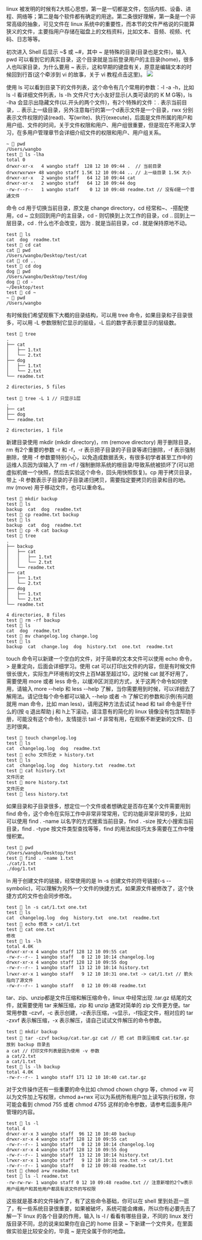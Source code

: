 linux 被发明的时候有2大核心思想，第一是一切都是文件，包括内核、设备、进程、网络等；第二是每个软件都有确定的用途。第二条很好理解，第一条是一个非常高级的抽象，可见文件在 linux 系统中的重要性，而本节的文件严格说的只能算狭义的文件，主要指用户存储在磁盘上的文档资料，比如文本、音频、视频、代码、日志等等。

初次进入 Shell 后显示 ~$ 或 ~#，其中 ~ 是特殊的目录(目录也是文件)，输入 pwd 可以看到它的真实目录，这个目录就是当前登录用户的主目录(home)，很多人也叫家目录，为什么要用 ~ 表示，这和早期的键盘有关，原意是编辑文本的时候回到行首(这个牵涉到 vi 的故事，关于 vi 教程点击这里)。
![](http://develop-developer.oss-cn-hangzhou.aliyuncs.com/images/N9Ldb5wcekPzbZvPN-pQ8MOhhUN8EOOejHDCwgUSWf.png?x-oss-process=style/txt-water)

使用 ls 可以看到目录下的文件列表，这个命令有几个常用的参数：-l -a -h，比如 ls -l 看详细文件列表，ls -lh 文件尺寸大小友好显示(人类可读的的 K M G等)，ls -lha 会显示出隐藏文件(以.开头的两个文件)，有2个特殊的文件：. 表示当前目录，.. 表示上一级目录，另外注意每行的第一个d表示文件是一个目录，rwx 分别表示文件权限的读(read)、写(write)、执行(execute)，后面是文件所属的用户和用户组、文件的时间，关于文件权限和用户、用户组很重要，但是现在不用深入学习，在多用户管理章节会详细介绍文件的权限和用户、用户组关系。

```
~ 🍎 pwd
/Users/wangbo
test 🍎 ls -lha
total 0
drwxr-xr-x   4 wangbo staff  128 12 10 09:44 .  // 当前目录
drwxrwxrwx+ 48 wangbo staff 1.5K 12 10 09:44 .. // 上一级目录 1.5K 大小
drwxr-xr-x   2 wangbo staff   64 12 10 09:44 cat
drwxr-xr-x   2 wangbo staff   64 12 10 09:44 dog
-rw-r--r--   1 wangbo staff    0 12 10 09:48 readme.txt // 没有d是一个普通文件
```

命令 cd 用于切换当前目录，原文是 change directory，cd 经常和~、-搭配使用，cd ~ 立刻回到用户的主目录，cd - 则切换到上次工作的目录，cd .. 回到上一层目录，cd . 什么也不会改变，因为 . 就是当前目录，cd . 就是保持原地不动。

```
test 🍎 ls 
cat  dog  readme.txt
test 🍎 cd cat
cat 🍎 pwd
/Users/wangbo/Desktop/test/cat
cat 🍎 cd ..
test 🍎 cd dog 
dog 🍎 pwd
/Users/wangbo/Desktop/test/dog
dog 🍎 cd -
~/Desktop/test
test 🍎 cd ~
~ 🍎 pwd
/Users/wangbo
```

有时候我们希望观察下大概的目录结构，可以用 tree 命令，如果目录和子目录很多，可以用 -L 参数限制它显示的层级，-L 后的数字表示要显示的层级数。

```
test 🍎 tree
.
├── cat
│   ├── 1.txt 
│   └── 2.txt
├── dog
│   ├── 1.txt
│   └── 2.txt
└── readme.txt

2 directories, 5 files
```

```
test 🍎 tree -L 1 // 只显示1层
.
├── cat
├── dog
└── readme.txt

2 directories, 1 file
```

新建目录使用 mkdir (mkdir directory)，rm (remove directory) 用于删除目录，rm 有2个重要的参数 -r 和 -f，-r 表示把子目录的子目录等递归删除，-f 表示强制删除，使用 -f 参数要特别小心，以免造成数据丢失，有很多初学者甚至工作中的运维人员因为误输入了 rm -rf / 强制删除系统的根目录/导致系统被损坏了(可以把虚拟机做一个快照，然后去实验这个命令，回头用快照恢复)。cp 用于拷贝目录，带上 -R 参数表示子目录的子目录递归拷贝，需要指定要拷贝的目录和目的地。mv (move) 用于移动文件，也可以重命名。

```
test 🍎 mkdir backup
test 🍎 ls
backup  cat  dog  readme.txt
test 🍎 cp readme.txt backup 
test 🍎 ls
backup  cat  dog  readme.txt
test 🍎 cp -R cat backup 
test 🍎 tree
.
├── backup
│   ├── cat
│   │   ├── 1.txt
│   │   └── 2.txt
│   └── readme.txt
├── cat
│   ├── 1.txt
│   └── 2.txt
├── dog
│   ├── 1.txt
│   └── 2.txt
└── readme.txt

4 directories, 8 files
test 🍎 rm -rf backup 
test 🍎 ls
cat  dog  readme.txt
test 🍎 mv changelog.log change.log    
test 🍎 ls
backup  cat  change.log  dog  history.txt  one.txt  readme.txt
```

touch 命令可以新建一个空白的文件，对于简单的文本文件可以使用 echo 命令，> 是重定向，后面会详细学习。使用 cat 可以打印出文件的内容，但是有时候文件很长很大，实际生产环境有的文件上百M甚至超过1G，这时候 cat 就不好用了，需要使用 more 或者 less 命令，以缓冲区浏览的方式，关于这两个命令如何使用，请输入 more --help 和 less --help 了解，当你需要用到时候，可以详细去了解用法。请记住每个命令都可以输入 --help 或者 -h 了解它的参数和示例(有问题就用 man 命令，比如 man less)，请用这种方法去试试 head 和 tail 命令是干什么的(按 q 退出帮助 j 和 h上下滚动，请注意有的简化的 linux 镜像没有包含帮助手册，可能没有这个命令)，友情提示 tail -f 非常有用，在观察不断更新的文件、日志时很爽。

```
test 🍎 touch changelog.log
test 🍎 ls
cat  changelog.log  dog  readme.txt
test 🍎 echo 文件历史 > history.txt
test 🍎 ls
cat  changelog.log  dog  history.txt  readme.txt
test 🍎 cat history.txt 
文件历史
test 🍎 more history.txt 
文件历史
test 🍎 less history.txt
```

如果目录和子目录很多，想定位一个文件或者想确定是否存在某个文件需要用到 find 命令，这个命令在实际工作中非常非常常用，它的功能非常非常的多，比如可以使用 find . -name 以名字的方式搜索当前目录，find . -size 按大小搜索当前目录，find . -type 按文件类型查找等等，find 的用法和技巧太多需要在工作中慢慢积累。

```
test 🍎 pwd
/Users/wangbo/Desktop/test
test 🍎 find . -name 1.txt
./cat/1.txt
./dog/1.txt
```

ln 用于创建文件的链接，经常使用的是 ln -s 创建文件的符号链接(-s --symbolic)，可以理解为另外一个文件的快捷方式，如果源文件被修改了，这个快捷方式的文件也会同步修改。

```
test 🍎 ln -s cat/1.txt one.txt
test 🍎 ls
cat  changelog.log  dog  history.txt  one.txt  readme.txt
test 🍎 echo 修改 > cat/1.txt
test 🍎 cat one.txt 
修改
test 🍎 ls -lh
total 4.0K
drwxr-xr-x 4 wangbo staff 128 12 10 09:55 cat
-rw-r--r-- 1 wangbo staff   0 12 10 10:14 changelog.log
drwxr-xr-x 4 wangbo staff 128 12 10 09:55 dog
-rw-r--r-- 1 wangbo staff  13 12 10 10:14 history.txt
lrwxr-xr-x 1 wangbo staff   9 12 10 10:31 one.txt -> cat/1.txt // 箭头指向了源文件
-rw-r--r-- 1 wangbo staff   0 12 10 09:48 readme.txt
```

tar、zip、unzip都是文件压缩和解压缩命令，linux 中经常出现 .tar.gz 结尾的文件，就需要使用 tar 来解压缩，zip 和 unzip 通常对简单的 zip 文件更方便。tar 常用参数 -czvf，-c 表示创建，-z表示压缩，-v显示，-f指定文件，相对应的 tar -zxvf 表示解压缩，-x 表示解压，请自己试试文件解压的命令参数。

```
test 🍎 mkdir backup
test 🍎 tar -czvf backup/cat.tar.gz cat // 把 cat 目录压缩成 cat.tar.gz 放到 backup 目录去   
a cat // 打印文件列表是因为使用 -v 参数
a cat/2.txt
a cat/1.txt
test 🍎 ls -lh backup 
total 4.0K
-rw-r--r-- 1 wangbo staff 171 12 10 10:40 cat.tar.gz
```

对于文件操作还有一些重要的命令比如 chmod chown chgrp 等，chmod +w 可以为文件加上写权限，chmod a+rwx 可以为系统所有用户加上读写执行权限，你可能会看到 chmod 755 或者 chmod 4755 这样的命令参数，请参考后面多用户管理的内容。

```
test 🍎 ls -l
total 4
drwxr-xr-x 3 wangbo staff  96 12 10 10:40 backup
drwxr-xr-x 4 wangbo staff 128 12 10 09:55 cat
-rw-r--r-- 1 wangbo staff   0 12 10 10:14 changelog.log
drwxr-xr-x 4 wangbo staff 128 12 10 09:55 dog
-rw-r--r-- 1 wangbo staff  13 12 10 10:14 history.txt
lrwxr-xr-x 1 wangbo staff   9 12 10 10:31 one.txt -> cat/1.txt
-rw-r--r-- 1 wangbo staff   0 12 10 09:48 readme.txt
test 🍎 chmod a+w readme.txt 
test 🍎 ls -l readme.txt 
-rw-rw-rw- 1 wangbo staff 0 12 10 09:48 readme.txt // 注意新增的2个w表示用户组用户和其他用户都具有该文件的写权限
```

这些就是基本的文件操作了，有了这些命令基础，你可以在 shell 里到处逛一逛了，有一些系统目录很重要，如果被破坏，系统可能会瘫痪，所以你有必要先去了解一下 linux 的各个目录的作用，输入 ls -l / 看看有哪些目录，不同的 linux 发行版目录不同，总的说来如果你在自己的 home 目录 ~ 下新建一个文件夹，在里面做实验是比较安全的，毕竟 ~ 是完全属于你的地盘。
